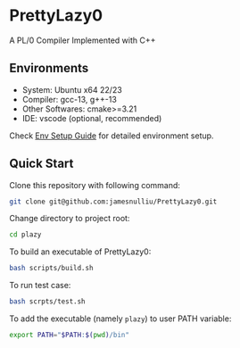 # PrettyLazy0
A PL/0 Compiler Implemented with C++

## Environments

- System: Ubuntu x64 22/23
- Compiler: gcc-13, g++-13
- Other Softwares: cmake>=3.21
- IDE: vscode (optional, recommended)

Check [Env Setup Guide](./docs/Env_Setup_Guide.md) for detailed environment setup.

## Quick Start

Clone this repository with following command:

```bash
git clone git@github.com:jamesnulliu/PrettyLazy0.git
```

Change directory to project root:

```bash
cd plazy
```

To build an executable of PrettyLazy0:

```bash
bash scripts/build.sh
```

To run test case:

```bash
bash scrpts/test.sh
```

To add the executable (namely `plazy`) to user PATH variable:

```bash
export PATH="$PATH:$(pwd)/bin"
```